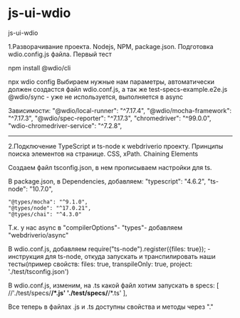# js-ui-wdio
js-ui-wdio

1.Разворачивание проекта. Nodejs, NPM, package.json. Подготовка wdio.config.js файла. Первый тест

npm install @wdio/cli

npx wdio config
Выбираем нужные нам параметры, автоматически должен создастся файл wdio.conf.js, а так же test-specs-example.e2e.js
@wdio/sync - уже не используется, выполняется в async

Зависимости:
    "@wdio/local-runner": "^7.17.4",
    "@wdio/mocha-framework": "^7.17.3",
    "@wdio/spec-reporter": "^7.17.3",
    "chromedriver": "^99.0.0",
    "wdio-chromedriver-service": "^7.2.8",

---------------------------------------------------------------------------------------------------------------
2.Подключение TypeScript и ts-node к webdriverio проекту. Принципы поиска элементов на странице. CSS, xPath. Chaining Elements

Создаем файл tsconfig.json, в нем прописываем настройки для ts.

В package.json, в Dependencies, добавляем:
    "typescript": "4.6.2",
    "ts-node": "10.7.0",

    "@types/mocha": "^9.1.0",
    "@types/node": "^17.0.21",
    "@types/chai": "^4.3.0"

Т.к. у нас async  в "compilerOptions"- "types"- добавляем "webdriverio/async"

В wdio.conf.js, добавляем require("ts-node").register({files: true}); - инструкция для ts-node, откуда запускать и транспилировать наши тесты(пример свойств:
  files: true,
  transpileOnly: true,
  project: './test/tsconfig.json')

 В wdio.conf.js, изменим, на .ts какой файл хотим запускать в specs: [
        //'./test/specs/**/*.js'
        './test/specs/**/*.ts'
    ],

Все теперь в файлах .js и .ts доступны свойства и методы через "."    